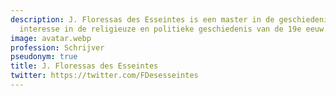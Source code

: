 ```yaml
---
description: J. Floressas des Esseintes is een master in de geschiedenis en heeeft
  interesse in de religieuze en politieke geschiedenis van de 19e eeuw.
image: avatar.webp
profession: Schrijver
pseudonym: true
title: J. Floressas des Esseintes
twitter: https://twitter.com/FDesesseintes
---
```

